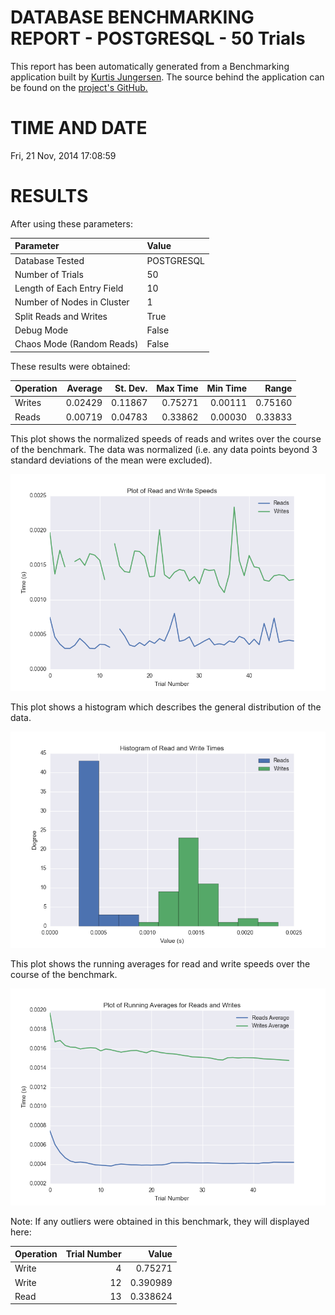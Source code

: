 DATABASE BENCHMARKING REPORT - POSTGRESQL - 50 Trials
=========================================

This report has been automatically generated from a Benchmarking application
built by [Kurtis Jungersen](http://kmjungersen.com).  The source behind the application can be found on the [project's GitHub.](https://github.com/kmjungersen/DB-Benchmarking)

TIME AND DATE
=============

Fri, 21 Nov, 2014 17:08:59


RESULTS
=======

After using these parameters:

| Parameter                  | Value      |
|:---------------------------|:-----------|
| Database Tested            | POSTGRESQL |
| Number of Trials           | 50         |
| Length of Each Entry Field | 10         |
| Number of Nodes in Cluster | 1          |
| Split Reads and Writes     | True       |
| Debug Mode                 | False      |
| Chaos Mode (Random Reads)  | False      |

These results were obtained:

| Operation   |   Average |   St. Dev. |   Max Time |   Min Time |   Range |
|:------------|----------:|-----------:|-----------:|-----------:|--------:|
| Writes      |   0.02429 |    0.11867 |    0.75271 |    0.00111 | 0.75160 |
| Reads       |   0.00719 |    0.04783 |    0.33862 |    0.00030 | 0.33833 |

This plot shows the normalized speeds of reads and writes over the course of the benchmark.  The data was normalized (i.e. any data points beyond 3 standard deviations of the mean were excluded).

![Alt text](images/POSTGRESQL-Nov21-2014-17:08:59-rw.png "rw")

This plot shows a histogram which describes the general distribution of the data.

![Alt text](images/POSTGRESQL-Nov21-2014-17:08:59-stats.png "stats")

This plot shows the running averages for read and write speeds over the course of the benchmark.

![Alt text](images/POSTGRESQL-Nov21-2014-17:08:59-running_averages.png "running_averages")

Note: If any outliers were obtained in this benchmark, they will displayed here:

| Operation   |   Trial Number |    Value |
|:------------|---------------:|---------:|
| Write       |              4 | 0.75271  |
| Write       |             12 | 0.390989 |
| Read        |             13 | 0.338624 |